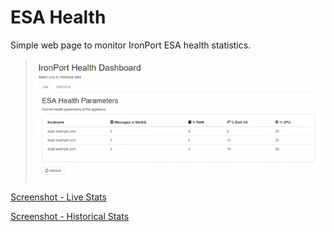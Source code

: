 # ESA Health

Simple web page to monitor IronPort ESA health statistics.

> ![Screenshot](https://github.com/blandco/esa-health/blob/master/esa-dashboard-gif.gif)

[Screenshot - Live Stats](https://github.com/blandco/esa-health/blob/master/esa-dashboard-live.png)

[Screenshot - Historical Stats](https://github.com/blandco/esa-health/blob/master/esa-dashboard-hist.png)

